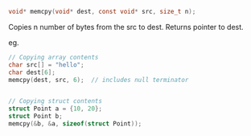```c
void* memcpy(void* dest, const void* src, size_t n);
```

Copies n number of bytes from the src to dest.
Returns pointer to dest.

eg. 
```c
// Copying array contents
char src[] = "hello";
char dest[6];
memcpy(dest, src, 6);  // includes null terminator


// Copying struct contents
struct Point a = {10, 20};
struct Point b;
memcpy(&b, &a, sizeof(struct Point));
```